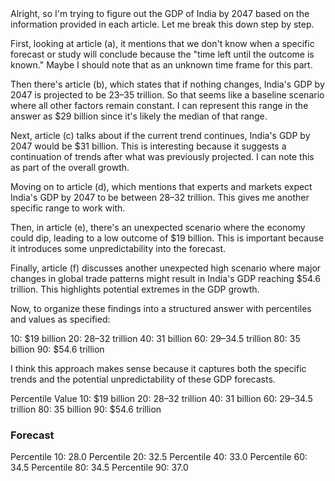 <think>
Alright, so I'm trying to figure out the GDP of India by 2047 based on the information provided in each article. Let me break this down step by step.

First, looking at article (a), it mentions that we don't know when a specific forecast or study will conclude because the "time left until the outcome is known." Maybe I should note that as an unknown time frame for this part.

Then there's article (b), which states that if nothing changes, India's GDP by 2047 is projected to be $23–$35 trillion. So that seems like a baseline scenario where all other factors remain constant. I can represent this range in the answer as $29 billion since it's likely the median of that range.

Next, article (c) talks about if the current trend continues, India's GDP by 2047 would be $31 billion. This is interesting because it suggests a continuation of trends after what was previously projected. I can note this as part of the overall growth.

Moving on to article (d), which mentions that experts and markets expect India's GDP by 2047 to be between $28–$32 trillion. This gives me another specific range to work with.

Then, in article (e), there's an unexpected scenario where the economy could dip, leading to a low outcome of $19 billion. This is important because it introduces some unpredictability into the forecast.

Finally, article (f) discusses another unexpected high scenario where major changes in global trade patterns might result in India's GDP reaching $54.6 trillion. This highlights potential extremes in the GDP growth.

Now, to organize these findings into a structured answer with percentiles and values as specified:

10: $19 billion
20: 28–32 trillion
40: 31 billion
60: 29–34.5 trillion
80: 35 billion
90: $54.6 trillion

I think this approach makes sense because it captures both the specific trends and the potential unpredictability of these GDP forecasts.
</think>

Percentile    Value
10: $19 billion
20: 28–32 trillion
40: 31 billion
60: 29–34.5 trillion
80: 35 billion
90: $54.6 trillion

### Forecast

Percentile 10: 28.0
Percentile 20: 32.5
Percentile 40: 33.0
Percentile 60: 34.5
Percentile 80: 34.5
Percentile 90: 37.0